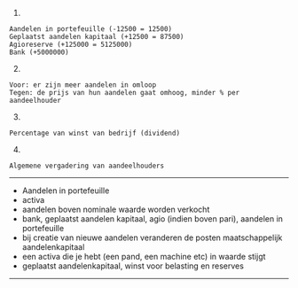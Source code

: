 1. 

    Aandelen in portefeuille (-12500 = 12500)
    Geplaatst aandelen kapitaal (+12500 = 87500)
    Agioreserve (+125000 = 5125000)
    Bank (+5000000)

2. 

    Voor: er zijn meer aandelen in omloop
    Tegen: de prijs van hun aandelen gaat omhoog, minder % per aandeelhouder

3. 

    Percentage van winst van bedrijf (dividend)

4. 

    Algemene vergadering van aandeelhouders

---

- Aandelen in portefeuille
- activa
- aandelen boven nominale waarde worden verkocht
- bank, geplaatst aandelen kapitaal, agio (indien boven pari), aandelen in portefeuille
- bij creatie van nieuwe aandelen veranderen de posten maatschappelijk aandelenkapitaal
- een activa die je hebt (een pand, een machine etc) in waarde stijgt
- geplaatst aandelenkapitaal, winst voor belasting en reserves

---
